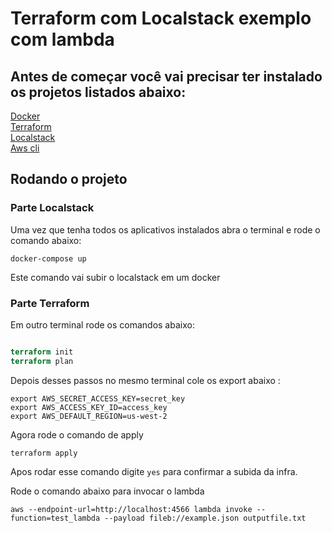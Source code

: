 # Terraform com Localstack exemplo com lambda

## Antes de começar você vai precisar ter instalado os projetos listados abaixo:

[Docker](https://www.docker.com/) <br />
[Terraform](https://www.terraform.io/) <br />
[Localstack](https://github.com/localstack/localstack)<br />
[Aws cli](https://docs.aws.amazon.com/cli/latest/userguide/getting-started-install.html)

## Rodando o projeto

### Parte Localstack

Uma vez que tenha todos os aplicativos instalados abra o terminal e rode o comando abaixo:

```docker
docker-compose up
```

Este comando vai subir o localstack em um docker

### Parte Terraform

Em outro terminal rode os comandos abaixo:

```terraform

terraform init
terraform plan

```

Depois desses passos no mesmo terminal cole os export abaixo :

```
export AWS_SECRET_ACCESS_KEY=secret_key
export AWS_ACCESS_KEY_ID=access_key
export AWS_DEFAULT_REGION=us-west-2
```

Agora rode o comando de apply

```
terraform apply
```

Apos rodar esse comando digite `yes` para confirmar a subida da infra.

Rode o comando abaixo para invocar o lambda

```
aws --endpoint-url=http://localhost:4566 lambda invoke --function=test_lambda --payload fileb://example.json outputfile.txt
```
